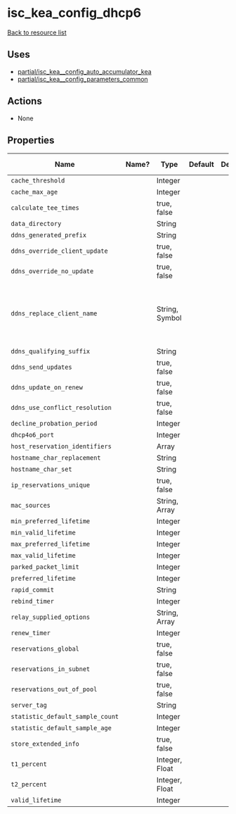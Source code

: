 # isc_kea_config_dhcp6

[Back to resource list](../README.md#resources)

## Uses

- [partial/isc_kea__config_auto_accumulator_kea](partial/isc_kea__config_auto_accumulator_kea.md)
- [partial/isc_kea__config_parameters_common](partial/isc_kea__config_parameters_common.md)

## Actions

- None

## Properties

| Name                             | Name? | Type           | Default | Description | Allowed Values                                |
| -------------------------------- | ----- | -------------- | ------- | ----------- | --------------------------------------------- |
| `cache_threshold`                |       | Integer        |         |             |                                               |
| `cache_max_age`                  |       | Integer        |         |             |                                               |
| `calculate_tee_times`            |       | true, false    |         |             |                                               |
| `data_directory`                 |       | String         |         |             |                                               |
| `ddns_generated_prefix`          |       | String         |         |             |                                               |
| `ddns_override_client_update`    |       | true, false    |         |             |                                               |
| `ddns_override_no_update`        |       | true, false    |         |             |                                               |
| `ddns_replace_client_name`       |       | String, Symbol |         |             | never, always, when-present, when-not-present |
| `ddns_qualifying_suffix`         |       | String         |         |             |                                               |
| `ddns_send_updates`              |       | true, false    |         |             |                                               |
| `ddns_update_on_renew`           |       | true, false    |         |             |                                               |
| `ddns_use_conflict_resolution`   |       | true, false    |         |             |                                               |
| `decline_probation_period`       |       | Integer        |         |             |                                               |
| `dhcp4o6_port`                   |       | Integer        |         |             |                                               |
| `host_reservation_identifiers`   |       | Array          |         |             |                                               |
| `hostname_char_replacement`      |       | String         |         |             |                                               |
| `hostname_char_set`              |       | String         |         |             |                                               |
| `ip_reservations_unique`         |       | true, false    |         |             |                                               |
| `mac_sources`                    |       | String, Array  |         |             |                                               |
| `min_preferred_lifetime`         |       | Integer        |         |             |                                               |
| `min_valid_lifetime`             |       | Integer        |         |             |                                               |
| `max_preferred_lifetime`         |       | Integer        |         |             |                                               |
| `max_valid_lifetime`             |       | Integer        |         |             |                                               |
| `parked_packet_limit`            |       | Integer        |         |             |                                               |
| `preferred_lifetime`             |       | Integer        |         |             |                                               |
| `rapid_commit`                   |       | String         |         |             |                                               |
| `rebind_timer`                   |       | Integer        |         |             |                                               |
| `relay_supplied_options`         |       | String, Array  |         |             |                                               |
| `renew_timer`                    |       | Integer        |         |             |                                               |
| `reservations_global`            |       | true, false    |         |             |                                               |
| `reservations_in_subnet`         |       | true, false    |         |             |                                               |
| `reservations_out_of_pool`       |       | true, false    |         |             |                                               |
| `server_tag`                     |       | String         |         |             |                                               |
| `statistic_default_sample_count` |       | Integer        |         |             |                                               |
| `statistic_default_sample_age`   |       | Integer        |         |             |                                               |
| `store_extended_info`            |       | true, false    |         |             |                                               |
| `t1_percent`                     |       | Integer, Float |         |             |                                               |
| `t2_percent`                     |       | Integer, Float |         |             |                                               |
| `valid_lifetime`                 |       | Integer        |         |             |                                               |
